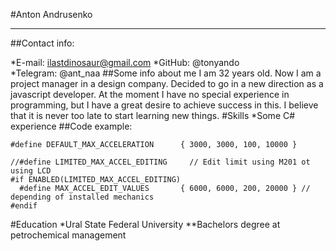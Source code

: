 #Anton Andrusenko
********
##Contact info:
  
*E-mail: ilastdinosaur@gmail.com
*GitHub: @tonyando  
*Telegram: @ant_naa
##Some info about me
I am 32 years old. Now I am a project manager in a design company. Decided to go in a new direction
as a javascript developer. At the moment I have no special experience in programming, but I have a great desire to achieve success in this. I believe that it is never too late to start learning new things.
#Skills
*Some C# experience
##Code example:
```
#define DEFAULT_MAX_ACCELERATION      { 3000, 3000, 100, 10000 }

//#define LIMITED_MAX_ACCEL_EDITING     // Edit limit using M201 ot using LCD
#if ENABLED(LIMITED_MAX_ACCEL_EDITING)
  #define MAX_ACCEL_EDIT_VALUES       { 6000, 6000, 200, 20000 } // depending of installed mechanics
#endif
```
#Education
*Ural State Federal University
**Bachelors degree at petrochemical management